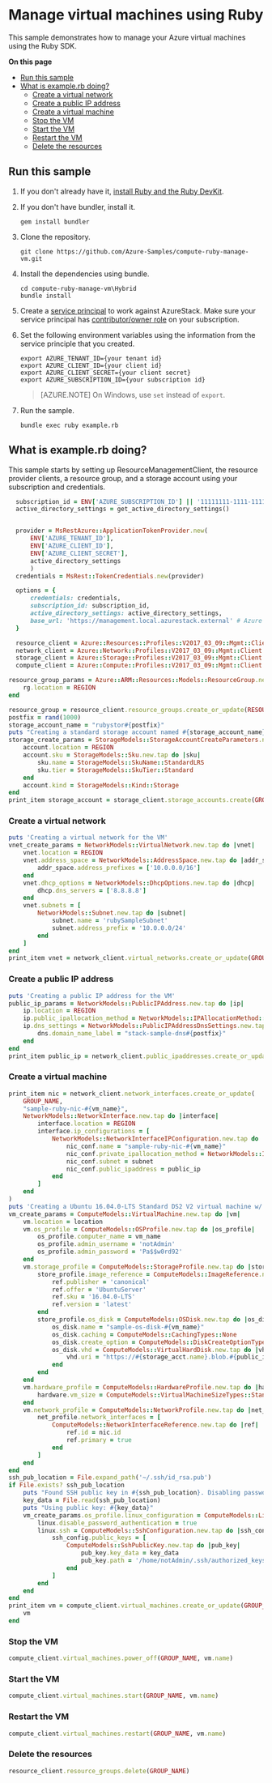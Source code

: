# Manage virtual machines using Ruby
This sample demonstrates how to manage your Azure virtual machines using the Ruby SDK.

**On this page**

- [Run this sample](#run)
- [What is example.rb doing?](#example)
    - [Create a virtual network](#vnet)
    - [Create a public IP address](#ipaddress)
    - [Create a virtual machine](#vm)
    - [Stop the VM](#stop)
    - [Start the VM](#start)
    - [Restart the VM](#restart)
    - [Delete the resources](#delete)
    

<a id="run"></a>
## Run this sample

1. If you don't already have it, [install Ruby and the Ruby DevKit](https://www.ruby-lang.org/en/documentation/installation/).

2. If you don't have bundler, install it.

    ```
    gem install bundler
    ```
    
3. Clone the repository.

    ```
    git clone https://github.com/Azure-Samples/compute-ruby-manage-vm.git
    ```

4. Install the dependencies using bundle.

    ```
    cd compute-ruby-manage-vm\Hybrid
    bundle install
    ```
    
5. Create a [service principal](https://docs.microsoft.com/en-us/azure/azure-stack/azure-stack-create-service-principals) to work against AzureStack. Make sure your service principal has [contributor/owner role](https://docs.microsoft.com/en-us/azure/azure-stack/azure-stack-create-service-principals#assign-role-to-service-principal) on your subscription.

6. Set the following environment variables using the information from the service principle that you created.

    ```
    export AZURE_TENANT_ID={your tenant id}
    export AZURE_CLIENT_ID={your client id}
    export AZURE_CLIENT_SECRET={your client secret}
    export AZURE_SUBSCRIPTION_ID={your subscription id}
    ```

    > [AZURE.NOTE] On Windows, use `set` instead of `export`.

7. Run the sample.

    ```
    bundle exec ruby example.rb
    ```

<a id="example"></a>
## What is example.rb doing?

This sample starts by setting up ResourceManagementClient, the resource provider clients, a resource group, and a storage account using your subscription and credentials.

```ruby
  subscription_id = ENV['AZURE_SUBSCRIPTION_ID'] || '11111111-1111-1111-1111-111111111111' # your Azure Subscription Id
  active_directory_settings = get_active_directory_settings()


  provider = MsRestAzure::ApplicationTokenProvider.new(
      ENV['AZURE_TENANT_ID'],
      ENV['AZURE_CLIENT_ID'],
      ENV['AZURE_CLIENT_SECRET'],
      active_directory_settings
      )
  credentials = MsRest::TokenCredentials.new(provider)

  options = {
      credentials: credentials,
      subscription_id: subscription_id,
      active_directory_settings: active_directory_settings,
      base_url: 'https://management.local.azurestack.external' # Azure Resource Manager Url
  }

  resource_client = Azure::Resources::Profiles::V2017_03_09::Mgmt::Client.new(options)
  network_client = Azure::Network::Profiles::V2017_03_09::Mgmt::Client.new(options)
  storage_client = Azure::Storage::Profiles::V2017_03_09::Mgmt::Client.new(options)
  compute_client = Azure::Compute::Profiles::V2017_03_09::Mgmt::Client.new(options)

resource_group_params = Azure::ARM::Resources::Models::ResourceGroup.new.tap do |rg|
    rg.location = REGION
end

resource_group = resource_client.resource_groups.create_or_update(RESOURCE_GROUP_NAME, resource_group_params)
postfix = rand(1000)
storage_account_name = "rubystor#{postfix}"
puts "Creating a standard storage account named #{storage_account_name} in resource group #{GROUP_NAME}"
storage_create_params = StorageModels::StorageAccountCreateParameters.new.tap do |account|
    account.location = REGION
    account.sku = StorageModels::Sku.new.tap do |sku|
        sku.name = StorageModels::SkuName::StandardLRS
        sku.tier = StorageModels::SkuTier::Standard
    end
    account.kind = StorageModels::Kind::Storage  
end
print_item storage_account = storage_client.storage_accounts.create(GROUP_NAME, storage_account_name, storage_create_params)
```

<a id="vnet"></a>
### Create a virtual network

```ruby
puts 'Creating a virtual network for the VM'
vnet_create_params = NetworkModels::VirtualNetwork.new.tap do |vnet|
    vnet.location = REGION
    vnet.address_space = NetworkModels::AddressSpace.new.tap do |addr_space|
        addr_space.address_prefixes = ['10.0.0.0/16']
    end
    vnet.dhcp_options = NetworkModels::DhcpOptions.new.tap do |dhcp|
        dhcp.dns_servers = ['8.8.8.8']
    end
    vnet.subnets = [
        NetworkModels::Subnet.new.tap do |subnet|
            subnet.name = 'rubySampleSubnet'
            subnet.address_prefix = '10.0.0.0/24'
        end
    ]
end
print_item vnet = network_client.virtual_networks.create_or_update(GROUP_NAME, 'sample-ruby-vnet', vnet_create_params)
```

<a id="ipaddress"></a>
### Create a public IP address

```ruby
puts 'Creating a public IP address for the VM'
public_ip_params = NetworkModels::PublicIPAddress.new.tap do |ip|
    ip.location = REGION
    ip.public_ipallocation_method = NetworkModels::IPAllocationMethod::Dynamic
    ip.dns_settings = NetworkModels::PublicIPAddressDnsSettings.new.tap do |dns|
        dns.domain_name_label = "stack-sample-dns#{postfix}"
    end
end
print_item public_ip = network_client.public_ipaddresses.create_or_update(GROUP_NAME, 'sample-ruby-pubip', public_ip_params)
```

<a id="vm"></a>
### Create a virtual machine

```ruby
print_item nic = network_client.network_interfaces.create_or_update(
    GROUP_NAME,
    "sample-ruby-nic-#{vm_name}",
    NetworkModels::NetworkInterface.new.tap do |interface|
        interface.location = REGION
        interface.ip_configurations = [
            NetworkModels::NetworkInterfaceIPConfiguration.new.tap do |nic_conf|
                nic_conf.name = "sample-ruby-nic-#{vm_name}"
                nic_conf.private_ipallocation_method = NetworkModels::IPAllocationMethod::Dynamic
                nic_conf.subnet = subnet
                nic_conf.public_ipaddress = public_ip
            end
        ]
    end
)
puts 'Creating a Ubuntu 16.04.0-LTS Standard DS2 V2 virtual machine w/ a public IP'
vm_create_params = ComputeModels::VirtualMachine.new.tap do |vm|
    vm.location = location
    vm.os_profile = ComputeModels::OSProfile.new.tap do |os_profile|
        os_profile.computer_name = vm_name
        os_profile.admin_username = 'notAdmin'
        os_profile.admin_password = 'Pa$$w0rd92'
    end
    vm.storage_profile = ComputeModels::StorageProfile.new.tap do |store_profile|
        store_profile.image_reference = ComputeModels::ImageReference.new.tap do |ref|
            ref.publisher = 'canonical'
            ref.offer = 'UbuntuServer'
            ref.sku = '16.04.0-LTS'
            ref.version = 'latest'
        end
        store_profile.os_disk = ComputeModels::OSDisk.new.tap do |os_disk|
            os_disk.name = "sample-os-disk-#{vm_name}"
            os_disk.caching = ComputeModels::CachingTypes::None
            os_disk.create_option = ComputeModels::DiskCreateOptionTypes::FromImage
            os_disk.vhd = ComputeModels::VirtualHardDisk.new.tap do |vhd|
                vhd.uri = "https://#{storage_acct.name}.blob.#{public_ip.dns_settings.fqdn}/rubycontainer/#{vm_name}.vhd"
            end
        end
    end
    vm.hardware_profile = ComputeModels::HardwareProfile.new.tap do |hardware|
        hardware.vm_size = ComputeModels::VirtualMachineSizeTypes::StandardDS2V2
    end
    vm.network_profile = ComputeModels::NetworkProfile.new.tap do |net_profile|
        net_profile.network_interfaces = [
            ComputeModels::NetworkInterfaceReference.new.tap do |ref|
                ref.id = nic.id
                ref.primary = true
            end
        ]
    end
end
ssh_pub_location = File.expand_path('~/.ssh/id_rsa.pub')
if File.exists? ssh_pub_location
    puts "Found SSH public key in #{ssh_pub_location}. Disabling password and enabling SSH authentication."
    key_data = File.read(ssh_pub_location)
    puts "Using public key: #{key_data}"
    vm_create_params.os_profile.linux_configuration = ComputeModels::LinuxConfiguration.new.tap do |linux|
        linux.disable_password_authentication = true
        linux.ssh = ComputeModels::SshConfiguration.new.tap do |ssh_config|
            ssh_config.public_keys = [
                ComputeModels::SshPublicKey.new.tap do |pub_key|
                    pub_key.key_data = key_data
                    pub_key.path = '/home/notAdmin/.ssh/authorized_keys'
                end
            ]
        end
    end
end
print_item vm = compute_client.virtual_machines.create_or_update(GROUP_NAME, "sample-ruby-vm-#{vm_name}", vm_create_params)
    vm
end
```

<a id="stop"></a>
### Stop the VM

```ruby
compute_client.virtual_machines.power_off(GROUP_NAME, vm.name)
```

<a id="start"></a>
### Start the VM

```ruby
compute_client.virtual_machines.start(GROUP_NAME, vm.name)
```

<a id="restart"></a>
### Restart the VM

```ruby
compute_client.virtual_machines.restart(GROUP_NAME, vm.name)
```

<a id="delete"></a>
### Delete the resources

```ruby
resource_client.resource_groups.delete(GROUP_NAME)
```